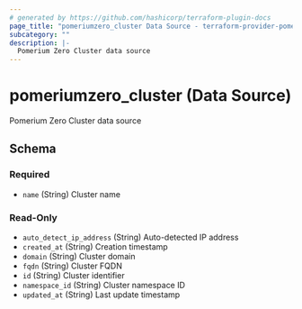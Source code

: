 ```yaml
---
# generated by https://github.com/hashicorp/terraform-plugin-docs
page_title: "pomeriumzero_cluster Data Source - terraform-provider-pomeriumzero"
subcategory: ""
description: |-
  Pomerium Zero Cluster data source
---
```


# pomeriumzero_cluster (Data Source)

Pomerium Zero Cluster data source



<!-- schema generated by tfplugindocs -->
## Schema

### Required

- `name` (String) Cluster name

### Read-Only

- `auto_detect_ip_address` (String) Auto-detected IP address
- `created_at` (String) Creation timestamp
- `domain` (String) Cluster domain
- `fqdn` (String) Cluster FQDN
- `id` (String) Cluster identifier
- `namespace_id` (String) Cluster namespace ID
- `updated_at` (String) Last update timestamp
